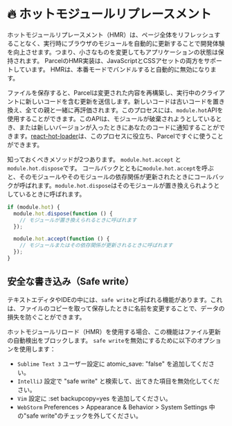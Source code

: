 # 🔥 ホットモジュールリプレースメント

ホットモジュールリプレースメント（HMR）は、ページ全体をリフレッシュすることなく、実行時にブラウザのモジュールを自動的に更新することで開発体験を向上させます。つまり、小さなものを変更してもアプリケーションの状態は保持されます。
ParcelのHMR実装は、JavaScriptとCSSアセットの両方をサポートしています。 HMRは、本番モードでバンドルすると自動的に無効になります。

ファイルを保存すると、Parcelは変更された内容を再構築し、実行中のクライアントに新しいコードを含む更新を送信します。新しいコードは古いコードを置き換え、全ての親と一緒に再評価されます。このプロセスには、`module.hot`APIを使用することができます。このAPIは、モジュールが破棄されようとしているとき、または新しいバージョンが入ったときにあなたのコードに通知することができます。[react-hot-loader](https://github.com/gaearon/react-hot-loader)は、このプロセスに役立ち、Parcelですぐに使うことができます。

知っておくべきメソッドが2つあります。 `module.hot.accept` と `module.hot.dispose`です。 コールバックとともに`module.hot.accept`を呼ぶと、そのモジュールやそのモジュールの依存関係が更新されたときにコールバックが呼ばれます。`module.hot.dispose`はそのモジュールが置き換えられようとしているときに呼ばれます。

```javascript
if (module.hot) {
  module.hot.dispose(function () {
    // モジュールが置き換えられるときに呼ばれます
  });

  module.hot.accept(function () {
    // モジュールまたはその依存関係が更新されるときに呼ばれます
  });
}
```

## 安全な書き込み（Safe write）
テキストエディタやIDEの中には、`safe write`と呼ばれる機能があります。これは、ファイルのコピーを取って保存したときに名前を変更することで、データの損失を防ぐことができます。

ホットモジュールリロード（HMR）を使用する場合、この機能はファイル更新の自動検出をブロックします。 `safe write`を無効にするために以下のオプションを使用します：

* `Sublime Text 3` ユーザー設定に atomic_save: "false" を追加してください。
* `IntelliJ` 設定で "safe write" と検索して、出てきた項目を無効化してください。
* `Vim` 設定に :set backupcopy=yes を追加してください。
* `WebStorm` Preferences > Appearance & Behavior > System Settings 中の"safe write"のチェックを外してください。
